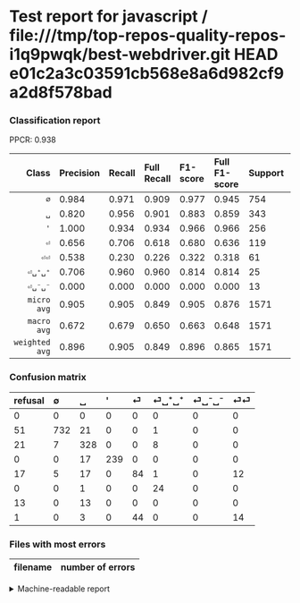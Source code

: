 # Test report for javascript / file:///tmp/top-repos-quality-repos-i1q9pwqk/best-webdriver.git HEAD e01c2a3c03591cb568e8a6d982cf9a2d8f578bad

### Classification report

PPCR: 0.938

| Class | Precision | Recall | Full Recall | F1-score | Full F1-score | Support | Full Support | PPCR |
|------:|:----------|:-------|:------------|:---------|:---------|:--------|:-------------|:-----|
| `∅` | 0.984| 0.971| 0.909| 0.977| 0.945| 754| 805| 0.937 |
| `␣` | 0.820| 0.956| 0.901| 0.883| 0.859| 343| 364| 0.942 |
| `'` | 1.000| 0.934| 0.934| 0.966| 0.966| 256| 256| 1.000 |
| `⏎` | 0.656| 0.706| 0.618| 0.680| 0.636| 119| 136| 0.875 |
| `⏎⏎` | 0.538| 0.230| 0.226| 0.322| 0.318| 61| 62| 0.984 |
| `⏎␣⁺␣⁺` | 0.706| 0.960| 0.960| 0.814| 0.814| 25| 25| 1.000 |
| `⏎␣⁻␣⁻` | 0.000| 0.000| 0.000| 0.000| 0.000| 13| 26| 0.500 |
| `micro avg` | 0.905| 0.905| 0.849| 0.905| 0.876| 1571| 1674| 0.938 |
| `macro avg` | 0.672| 0.679| 0.650| 0.663| 0.648| 1571| 1674| 0.938 |
| `weighted avg` | 0.896| 0.905| 0.849| 0.896| 0.865| 1571| 1674| 0.938 |

### Confusion matrix

|refusal|  ∅| ␣| '| ⏎| ⏎␣⁺␣⁺| ⏎␣⁻␣⁻| ⏎⏎| 
|:---|:---|:---|:---|:---|:---|:---|:---|
|0 |0 |0 |0 |0 |0 |0 |0 |
|51 |732 |21 |0 |0 |1 |0 |0 |
|21 |7 |328 |0 |0 |8 |0 |0 |
|0 |0 |17 |239 |0 |0 |0 |0 |
|17 |5 |17 |0 |84 |1 |0 |12 |
|0 |0 |1 |0 |0 |24 |0 |0 |
|13 |0 |13 |0 |0 |0 |0 |0 |
|1 |0 |3 |0 |44 |0 |0 |14 |

### Files with most errors

| filename | number of errors|
|:----:|:-----|

<details>
    <summary>Machine-readable report</summary>
```json
{
  "cl_report": {"\u0027": {"f1-score": 0.9656565656565657, "precision": 1.0, "recall": 0.93359375, "support": 256}, "macro avg": {"f1-score": 0.6630610164963847, "precision": 0.6720664084492357, "recall": 0.6794392574862772, "support": 1571}, "micro avg": {"f1-score": 0.9045194143857416, "precision": 0.9045194143857416, "recall": 0.9045194143857416, "support": 1571}, "weighted avg": {"f1-score": 0.8961439726788016, "precision": 0.8960443490433498, "recall": 0.9045194143857416, "support": 1571}, "\u2205": {"f1-score": 0.9773030707610146, "precision": 0.9838709677419355, "recall": 0.9708222811671088, "support": 754}, "\u23ce": {"f1-score": 0.680161943319838, "precision": 0.65625, "recall": 0.7058823529411765, "support": 119}, "\u23ce\u23ce": {"f1-score": 0.3218390804597701, "precision": 0.5384615384615384, "recall": 0.22950819672131148, "support": 61}, "\u23ce\u2423\u207a\u2423\u207a": {"f1-score": 0.8135593220338982, "precision": 0.7058823529411765, "recall": 0.96, "support": 25}, "\u23ce\u2423\u207b\u2423\u207b": {"f1-score": 0.0, "precision": 0.0, "recall": 0.0, "support": 13}, "\u2423": {"f1-score": 0.8829071332436069, "precision": 0.82, "recall": 0.956268221574344, "support": 343}},
  "cl_report_full": {"\u0027": {"f1-score": 0.9656565656565657, "precision": 1.0, "recall": 0.93359375, "support": 256}, "macro avg": {"f1-score": 0.6482179961944114, "precision": 0.6720664084492357, "recall": 0.6496375616745241, "support": 1674}, "micro avg": {"f1-score": 0.875808936825886, "precision": 0.9045194143857416, "recall": 0.8488649940262843, "support": 1674}, "weighted avg": {"f1-score": 0.8645105336459827, "precision": 0.8881587832977318, "recall": 0.8488649940262843, "support": 1674}, "\u2205": {"f1-score": 0.9451258876694641, "precision": 0.9838709677419355, "recall": 0.9093167701863354, "support": 805}, "\u23ce": {"f1-score": 0.6363636363636364, "precision": 0.65625, "recall": 0.6176470588235294, "support": 136}, "\u23ce\u23ce": {"f1-score": 0.3181818181818182, "precision": 0.5384615384615384, "recall": 0.22580645161290322, "support": 62}, "\u23ce\u2423\u207a\u2423\u207a": {"f1-score": 0.8135593220338982, "precision": 0.7058823529411765, "recall": 0.96, "support": 25}, "\u23ce\u2423\u207b\u2423\u207b": {"f1-score": 0.0, "precision": 0.0, "recall": 0.0, "support": 26}, "\u2423": {"f1-score": 0.8586387434554974, "precision": 0.82, "recall": 0.9010989010989011, "support": 364}},
  "ppcr": 0.9384707287933094
}
```
</details>
